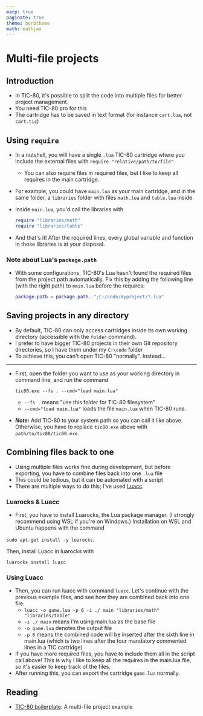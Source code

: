 ```yaml
---
marp: true
paginate: true
theme: borbtheme
math: mathjax
---
```

<!-- headingDivider: 3 -->
<!-- class: invert -->

# Multi-file projects

## Introduction

* In TIC-80, it's possible to split the code into multiple files for better project management.
* You need TIC-80 pro for this
* The cartridge has to be saved in text format (for instance `cart.lua`, not `cart.tic`)

## Using `require`

* In a nutshell, you will have a single `.lua` TIC-80 cartridge where you include the external files with `require "relative/path/to/file"`
  * You can also require files in required files, but I like to keep all requires in the main cartridge.
* For example, you could have `main.lua` as your main cartridge, and in the same folder, a `libraries` folder with files `math.lua` and `table.lua` inside.

* Inside `main.lua`, you'd call the libraries with
	```lua
	require "libraries/math"
	require "libraries/table"
	```

* And that's it! After the required lines, every global variable and function in those libraries is at your disposal.

### Note about Lua's `package.path`

* With some configurations, TIC-80's Lua hasn't found the required files from the project path automatically. Fix this by adding the following line (with the right path) to `main.lua` before the requires:

	```lua
	package.path = package.path..";C:/code/myproject/?.lua"
	```

## Saving projects in any directory

* By default, TIC-80 can only access cartridges inside its own working directory (accessible with the `folder` command). 
* I prefer to have bigger TIC-80 projects in their own Git repository directories, so I have them under my `C:\code` folder
* To achieve this, you can't open TIC-80 "normally". Instead...

---

* First, open the folder you want to use as your working directory in command line, and run the command
	```
	tic80.exe --fs . --cmd="load main.lua"
	```
  * `--fs .` means "use this folder for TIC-80 filesystem"
  * `--cmd="load main.lua"` loads the file `main.lua` when TIC-80 runs.

* ***Note:*** Add TIC-80 to your system path so you can call it like above. Otherwise, you have to replace `tic80.exe` above with `path/to/tic80/tic80.exe`.

## Combining files back to one

* Using multiple files works fine during development, but before exporting, you have to combine files back into one `.lua` file
* This could be tedious, but it can be automated with a script
* There are multiple ways to do this; I've used [Luacc](https://github.com/mihacooper/luacc).

### Luarocks & Luacc

* First, you have to install Luarocks, the Lua package manager. (I strongly recommend using WSL if you're on Windows.) Installation on WSL and Ubuntu happens with the command

`sudo apt-get install -y luarocks`.

Then, install Luacc in luarocks with

`luarocks install luacc`

### Using Luacc

* Then, you can run luacc with command `luacc`. Let's continue with the previous example files, and see how they are combined back into one file:
  * `luacc -o game.lua -p 6 -i ./ main "libraries/math" "libraries/table"`
  * `-i ./ main` means I'm using main.lua as the base file
  * `-o game.lua` denotes the output file
  * `-p 6` means the combined code will be inserted after the sixth line in main.lua (which is two lines after the four mandatory commented lines in a TIC cartridge)
* If you have more required files, you have to include them all in the script call above! This is why I like to keep all the requires in the main.lua file, so it's easier to keep track of the files.
* After running this, you can export the cartridge `game.lua` normally.

## Reading

* [TIC-80 boilerplate](https://github.com/borbware/tic80-boilerplate): A multi-file project example